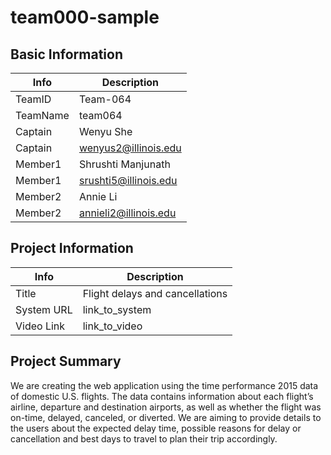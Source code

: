 # team000-sample

## Basic Information

|   Info      |        Description     |
| ----------- | ---------------------- |
| TeamID      |        Team-064        |
| TeamName    |         team064        |
| Captain     |        Wenyu She       |
| Captain     |  wenyus2@illinois.edu  |
| Member1     |   Shrushti Manjunath   |
| Member1     |  srushti5@illinois.edu |
| Member2     |        Annie Li        |
| Member2     |  annieli2@illinois.edu |

## Project Information

|    Info     |           Description           |
| ----------- |     -----------------------     |
|   Title     | Flight delays and cancellations |
| System URL  |          link_to_system         |
| Video Link  |          link_to_video          |

## Project Summary

We are creating the web application using the time performance 2015 data of domestic U.S. flights. The data contains information about each flight’s airline, departure and destination airports, as well as whether the flight was on-time, delayed, canceled, or diverted. We are aiming to provide details to the users about the expected delay time, possible reasons for delay or cancellation and best days to travel to plan their trip accordingly.

